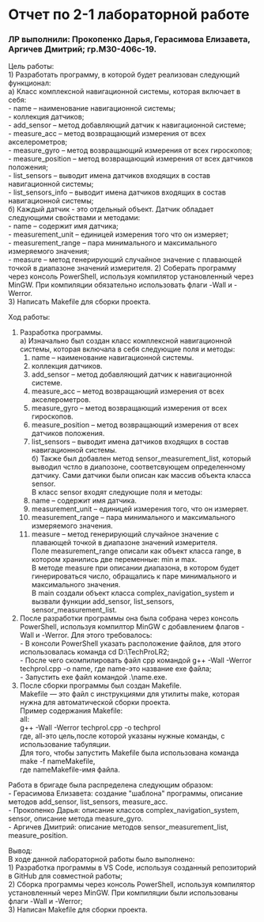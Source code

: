 # Отчет по 2-1 лабораторной работе  
### ЛР выполнили: Прокопенко Дарья, Герасимова Елизавета, Аргичев Дмитрий; гр.М30-406с-19.  
Цель работы:  
    1) Разработать программу, в которой будет реализован следующий функционал:  
      а) Класс комплексной навигационной системы, которая включает в себя:  
        - name – наименование навигационной системы;  
        - коллекция датчиков;  
        - add_sensor – метод добавляющий датчик к навигационной системе;  
        - measure_acc – метод возвращающий измерения от всех акселерометров;  
        - measure_gyro – метод возвращающий измерения от всех гироскопов;  
        - measure_position – метод возвращающий измерения от всех датчиков положения;  
        - list_sensors – выводит имена датчиков входящих в состав навигационной системы;  
        - list_sensors_info – выводит имена датчиков входящих в состав навигационной системы;  
      б) Каждый датчик - это отдельный объект. Датчик обладает следующими свойствами и методами:  
        - name – содержит имя датчика;   
        - measurement_unit – единицей измерения того что он измеряет;  
        - measurement_range – пара минимального и максимального измеряемого значения;  
        - measure – метод генерирующий случайное значение с плавающей точкой в диапазоне значений измерителя.
    2) Соберать программу через консоль PowerShell, используя компилятор установленный через MinGW. При компиляции обязательно использовать флаги -Wall и -Werror.  
    3) Написать Makefile для сборки проекта.  

  Ход работы: 
  1) Разработка программы.  
    а) Изначально был создан класс комплексной навигационной системы, которая включала в себя следующие поля и методы:  
      1. name – наименование навигационной системы.  
      2. коллекция датчиков.  
      2. add_sensor – метод добавляющий датчик к навигационной системе.  
      3. measure_acc – метод возвращающий измерения от всех акселерометров.  
      4. measure_gyro – метод возвращающий измерения от всех гироскопов.  
      5. measure_position – метод возвращающий измерения от всех датчиков положения.  
      6. list_sensors – выводит имена датчиков входящих в состав навигационной системы.    
    б) Также был добавлен метод sensor_measurement_list, который выводил чстло в диапозоне, соответсвующем определенному датчику.
    Сами датчики были описан как массив объекта класса sensor.  
    В класс sensor входят следующие поля и методы:  
      1. name – содержит имя датчика.  
      2. measurement_unit – единицей измерения того, что он измеряет.  
      3. measurement_range – пара минимального и максимального измеряемого значения.  
      4. measure – метод генерирующий случайное значение с плавающей точкой в диапазоне значений измерителя.  
    Поле measurement_range описали как объект класса range, в котором хранились две переменные: min и max.  
    В методе measure при описании диапазона, в котором будет гинерироваться число, обращались к паре минимального и максимального значения.  
    В main создали объект класса complex_navigation_system и вызвали функции add_sensor, list_sensors, sensor_measurement_list.  
  2) После разработки программы она была собрана через консоль PowerShell, используя компилтор MinGW c добавлением флагов -Wall и -Werror. Для этого требовалось:  
    - В консоли PowerShell указать расположение файлов, для этого использовалась команда cd D:\TechProLR2;  
    - После чего скомпилировать файл cpp командой g++ -Wall -Werror techprol.cpp -o name, где name-это название exe файла;  
    - Запустить exe файл командой .\name.exe.  
  3) После сборки программы был создан Makefile.   
    Makefile — это файл с инструкциями для утилиты make, которая нужна для автоматической сборки проекта.  
    Пример содержания Makefile:  
      all:  
	      g++ -Wall -Werror techprol.cpp -o techprol  
      где, all-это цель,после которой указаны нужные команды, с использование табуляции.  
      Для того, чтобы запустить Makefile была использована команда make -f nameMakefile,  
      где nameMakefile-имя файла.  

  Работа в бригаде была распределена следующим образом:  
    - Герасимова Елизавета: создание "шаблона" программы, описание методов add_sensor, list_sensors, measure_acc.  
    - Прокопенко Дарья: описание классов complex_navigation_system, sensor, описание метода measure_gyro.  
    - Аргичев Дмитрий: описание методов sensor_measurement_list, measure_position.  

  Вывод:  
   В ходе данной лабораторной работы было выполнено:  
    1) Разработка программы в VS Code, используя созданный репозиторий в GitHub для совместной работы;  
    2) Сборка программы через консоль PowerShell, используя компилятор установленный через MinGW. При компиляции были использованы флаги -Wall и -Werror;  
    3) Написан Makefile для сборки проекта.  
